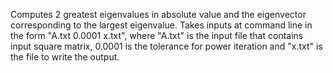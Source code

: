 Computes 2 greatest eigenvalues in absolute value and the eigenvector corresponding to the largest eigenvalue.
Takes inputs at command line in the form "A.txt 0.0001 x.txt", where "A.txt" is the input file that contains input square matrix, 0.0001 is the
tolerance for power iteration and "x.txt" is the file to write the output.
